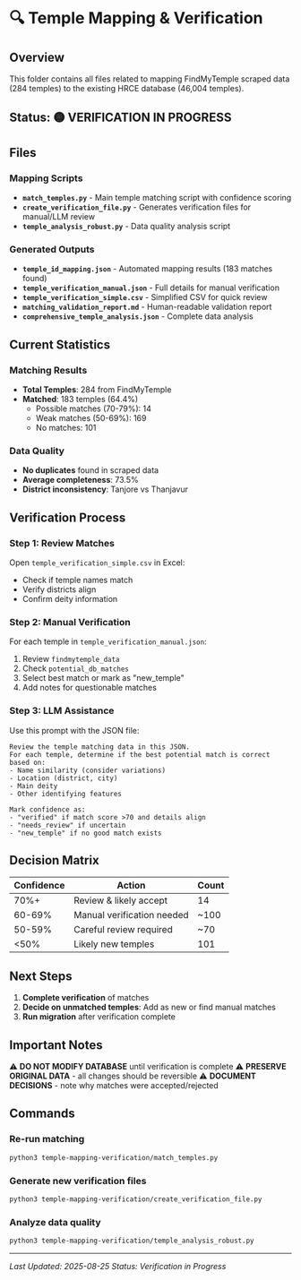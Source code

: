 # 🔍 Temple Mapping & Verification

## Overview
This folder contains all files related to mapping FindMyTemple scraped data (284 temples) to the existing HRCE database (46,004 temples).

## Status: 🟡 VERIFICATION IN PROGRESS

## Files

### Mapping Scripts
- **`match_temples.py`** - Main temple matching script with confidence scoring
- **`create_verification_file.py`** - Generates verification files for manual/LLM review
- **`temple_analysis_robust.py`** - Data quality analysis script

### Generated Outputs
- **`temple_id_mapping.json`** - Automated mapping results (183 matches found)
- **`temple_verification_manual.json`** - Full details for manual verification
- **`temple_verification_simple.csv`** - Simplified CSV for quick review
- **`matching_validation_report.md`** - Human-readable validation report
- **`comprehensive_temple_analysis.json`** - Complete data analysis

## Current Statistics

### Matching Results
- **Total Temples**: 284 from FindMyTemple
- **Matched**: 183 temples (64.4%)
  - Possible matches (70-79%): 14
  - Weak matches (50-69%): 169
  - No matches: 101

### Data Quality
- **No duplicates** found in scraped data
- **Average completeness**: 73.5%
- **District inconsistency**: Tanjore vs Thanjavur

## Verification Process

### Step 1: Review Matches
Open `temple_verification_simple.csv` in Excel:
- Check if temple names match
- Verify districts align
- Confirm deity information

### Step 2: Manual Verification
For each temple in `temple_verification_manual.json`:
1. Review `findmytemple_data`
2. Check `potential_db_matches`
3. Select best match or mark as "new_temple"
4. Add notes for questionable matches

### Step 3: LLM Assistance
Use this prompt with the JSON file:
```
Review the temple matching data in this JSON. 
For each temple, determine if the best potential match is correct based on:
- Name similarity (consider variations)
- Location (district, city)
- Main deity
- Other identifying features

Mark confidence as:
- "verified" if match score >70 and details align
- "needs_review" if uncertain
- "new_temple" if no good match exists
```

## Decision Matrix

| Confidence | Action | Count |
|------------|--------|-------|
| 70%+ | Review & likely accept | 14 |
| 60-69% | Manual verification needed | ~100 |
| 50-59% | Careful review required | ~70 |
| <50% | Likely new temples | 101 |

## Next Steps

1. **Complete verification** of matches
2. **Decide on unmatched temples**: Add as new or find manual matches
3. **Run migration** after verification complete

## Important Notes

⚠️ **DO NOT MODIFY DATABASE** until verification is complete
⚠️ **PRESERVE ORIGINAL DATA** - all changes should be reversible
⚠️ **DOCUMENT DECISIONS** - note why matches were accepted/rejected

## Commands

### Re-run matching
```bash
python3 temple-mapping-verification/match_temples.py
```

### Generate new verification files
```bash
python3 temple-mapping-verification/create_verification_file.py
```

### Analyze data quality
```bash
python3 temple-mapping-verification/temple_analysis_robust.py
```

---
*Last Updated: 2025-08-25*
*Status: Verification in Progress*